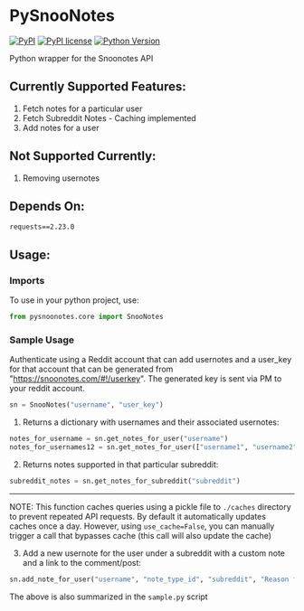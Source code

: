 # PySnooNotes

[![PyPI](https://img.shields.io/pypi/v/pysnoonotes.svg)](https://pypi.org/project/pysnoonotes/) [![PyPI license](https://img.shields.io/pypi/l/pysnoonotes.svg)](https://github.com/mmshivesh/PySnooNotes/blob/master/LICENSE) [![Python Version](https://img.shields.io/badge/Python-%3E%3D3.6-blue)]()

Python wrapper for the Snoonotes API

## Currently Supported Features:

1. Fetch notes for a particular user
2. Fetch Subreddit Notes - Caching implemented 
3. Add notes for a user

## Not Supported Currently:

1. Removing usernotes

## Depends On:

`requests==2.23.0`

## Usage:

### Imports

To use in your python project, use:

```python
from pysnoonotes.core import SnooNotes
```

### Sample Usage

Authenticate using a Reddit account that can add usernotes and a user_key for that account that can be generated from "https://snoonotes.com/#!/userkey". The generated key is sent via PM to your reddit account.

```python
sn = SnooNotes("username", "user_key")
```

1. Returns a dictionary with usernames and their associated usernotes:

```python
notes_for_username = sn.get_notes_for_user("username")
notes_for_usernames12 = sn.get_notes_for_user(["username1", "username2"])
```

2. Returns notes supported in that particular subreddit:

```python
subreddit_notes = sn.get_notes_for_subreddit("subreddit")
```

---
NOTE: This function caches queries using a pickle file to `./caches` directory to prevent repeated API requests. By default it automatically updates caches once a day. However, using `use_cache=False`, you can manually trigger a call that bypasses cache (this call will also update the cache)

3. Add a new usernote for the user under a subreddit with a custom note and a link to the comment/post:

```python
sn.add_note_for_user("username", "note_type_id", "subreddit", "Reason for note", "www.reddit.com/r/subreddit/123abc/.../123abc")
```


The above is also summarized in the `sample.py` script
